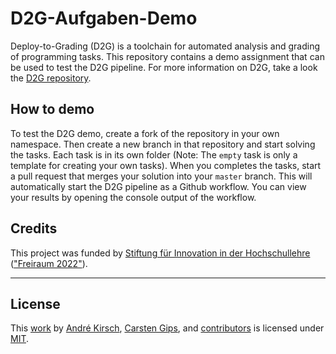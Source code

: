 # D2G-Aufgaben-Demo

Deploy-to-Grading (D2G) is a toolchain for automated analysis and grading of
programming tasks. This repository contains a demo assignment that can be used
to test the D2G pipeline. For more information on D2G, take a look the
[D2G repository](https://github.com/Programmiermethoden-CampusMinden/Deploy-to-Grading).

## How to demo

To test the D2G demo, create a fork of the repository in your own namespace.
Then create a new branch in that repository and start solving the tasks. Each
task is in its own folder (Note: The `empty` task is only a template for
creating your own tasks). When you completes the tasks, start a pull request
that merges your solution into your `master` branch. This will automatically
start the D2G pipeline as a Github workflow. You can view your results by
opening the console output of the workflow.

## Credits

This project was funded by [Stiftung für Innovation in der Hochschullehre](https://stiftung-hochschullehre.de)
(["Freiraum 2022"](https://stiftung-hochschullehre.de/foerderung/freiraum2022/)).

---

## License

This [work](https://github.com/Programmiermethoden/D2G-Aufgaben-Demo) by
[André Kirsch](https://github.com/AKirsch1),
[Carsten Gips](https://github.com/cagix), and
[contributors](https://github.com/Programmiermethoden/D2G-Aufgaben-Demo/graphs/contributors)
is licensed under [MIT](LICENSE.md).
